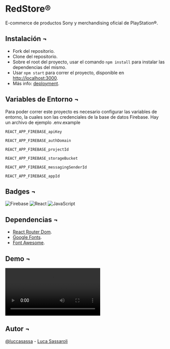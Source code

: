 # RedStore®

E-commerce de productos Sony y merchandising oficial de PlayStation®.

## Instalación ¬

- Fork del repositorio.
- Clone del repositorio.
- Sobre el root del proyecto, usar el comando `npm install` para instalar las dependencias del mismo.
- Usar `npm start` para correr el proyecto, disponible en [http://localhost:3000](http://localhost:3000).
- Más info: [deployment](https://facebook.github.io/create-react-app/docs/deployment).

## Variables de Entorno ¬

Para poder correr este proyecto es necesario configurar las variables de entorno, la cuales son las credenciales de la base de datos Firebase. Hay un archivo de ejemplo .env.example

`REACT_APP_FIREBASE_apiKey`

`REACT_APP_FIREBASE_authDomain`

`REACT_APP_FIREBASE_projectId`

`REACT_APP_FIREBASE_storageBucket`

`REACT_APP_FIREBASE_messagingSenderId`

`REACT_APP_FIREBASE_appId`

## Badges ¬

![Firebase](https://img.shields.io/badge/Firebase-039BE5?style=for-the-badge&logo=Firebase&logoColor=white)
![React](https://img.shields.io/badge/react-%2320232a.svg?style=for-the-badge&logo=react&logoColor=%2361DAFB)
![JavaScript](https://img.shields.io/badge/javascript-%23323330.svg?style=for-the-badge&logo=javascript&logoColor=%23F7DF1E)

## Dependencias ¬

- [React Router Dom](https://v5.reactrouter.com/web/guides/quick-start).
- [Google Fonts](https://fonts.google.com/).
- [Font Awesome](https://fontawesome.com/).

## Demo ¬

<video src="https://user-images.githubusercontent.com/58986949/115314310-805b2780-a1a7-11eb-8558-648a367ea231.mp4"></video>

## Autor ¬

[@luccasassa](https://github.com/luccasassa/) - [Luca Sassaroli](https://www.linkedin.com/in/luca-sassaroli-2772531a2/)
